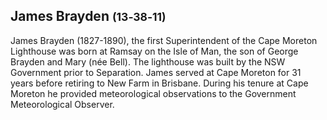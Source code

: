 ## James Brayden <small>(13‑38‑11)</small>

James Brayden (1827-1890), the first Superintendent of the Cape Moreton Lighthouse was born at Ramsay on the Isle of Man, the son of George Brayden and Mary (née Bell). The lighthouse was built by the NSW Government prior to Separation. James served at Cape Moreton for 31 years before retiring to New Farm in Brisbane. During his tenure at Cape Moreton he provided meteorological observations to the Government Meteorological Observer. 
